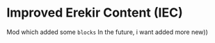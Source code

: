 # Improved Erekir Content (IEC)
Mod which added some `blocks`
In the future, i want added more new))